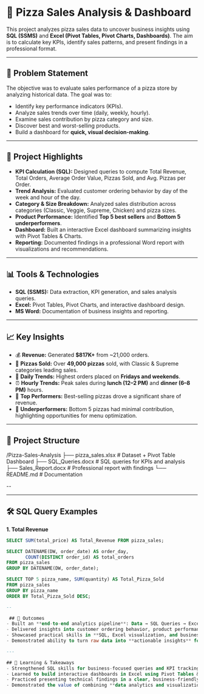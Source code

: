 # 🍕 Pizza Sales Analysis & Dashboard  

This project analyzes pizza sales data to uncover business insights using **SQL (SSMS)** and **Excel (Pivot Tables, Pivot Charts, Dashboards)**. The aim is to calculate key KPIs, identify sales patterns, and present findings in a professional format.  

---

## 🔎 Problem Statement  
The objective was to evaluate sales performance of a pizza store by analyzing historical data. The goal was to:  
- Identify key performance indicators (KPIs).  
- Analyze sales trends over time (daily, weekly, hourly).  
- Examine sales contribution by pizza category and size.  
- Discover best and worst-selling products.  
- Build a dashboard for **quick, visual decision-making**.  

---

## 🔑 Project Highlights  
- **KPI Calculation (SQL):** Designed queries to compute Total Revenue, Total Orders, Average Order Value, Pizzas Sold, and Avg. Pizzas per Order.  
- **Trend Analysis:** Evaluated customer ordering behavior by day of the week and hour of the day.  
- **Category & Size Breakdown:** Analyzed sales distribution across categories (Classic, Veggie, Supreme, Chicken) and pizza sizes.  
- **Product Performance:** Identified **Top 5 best sellers** and **Bottom 5 underperformers**.  
- **Dashboard:** Built an interactive Excel dashboard summarizing insights with Pivot Tables & Charts.  
- **Reporting:** Documented findings in a professional Word report with visualizations and recommendations.  

---

## 📊 Tools & Technologies  
- **SQL (SSMS):** Data extraction, KPI generation, and sales analysis queries.  
- **Excel:** Pivot Tables, Pivot Charts, and interactive dashboard design.  
- **MS Word:** Documentation of business insights and reporting.  

---

## 📈 Key Insights  
- 💰 **Revenue:** Generated **$817K+** from ~21,000 orders.  
- 🍕 **Pizzas Sold:** Over **49,000 pizzas** sold, with Classic & Supreme categories leading sales.  
- 📆 **Daily Trends:** Highest orders placed on **Fridays and weekends**.  
- ⏰ **Hourly Trends:** Peak sales during **lunch (12–2 PM)** and **dinner (6–8 PM)** hours.  
- 🥇 **Top Performers:** Best-selling pizzas drove a significant share of revenue.  
- 🥴 **Underperformers:** Bottom 5 pizzas had minimal contribution, highlighting opportunities for menu optimization.  

---

## 📂 Project Structure  
/Pizza-Sales-Analysis
├── pizza_sales.xlsx # Dataset + Pivot Table Dashboard
├── SQL_Queries.docx # SQL queries for KPIs and analysis
├── Sales_Report.docx # Professional report with findings
└── README.md # Documentation

--


---

## 🛠️ SQL Query Examples  

**1. Total Revenue**  
```sql
SELECT SUM(total_price) AS Total_Revenue FROM pizza_sales;

SELECT DATENAME(DW, order_date) AS order_day, 
       COUNT(DISTINCT order_id) AS total_orders 
FROM pizza_sales
GROUP BY DATENAME(DW, order_date);

SELECT TOP 5 pizza_name, SUM(quantity) AS Total_Pizza_Sold
FROM pizza_sales
GROUP BY pizza_name
ORDER BY Total_Pizza_Sold DESC;

--

 ## 📌 Outcomes  
- Built an **end-to-end analytics pipeline**: Data → SQL Queries → Excel Dashboard → Word Report.  
- Delivered insights into customer ordering behavior, product performance, and sales trends.  
- Showcased practical skills in **SQL, Excel visualization, and business analysis**.  
- Demonstrated ability to turn raw data into **actionable insights** for decision-making.  

---

## 🚀 Learning & Takeaways  
- Strengthened SQL skills for business-focused queries and KPI tracking.  
- Learned to build interactive dashboards in Excel using Pivot Tables & Charts.  
- Practiced presenting technical findings in a clear, business-friendly report.  
- Demonstrated the value of combining **data analytics and visualization** for retail decision-making.  

